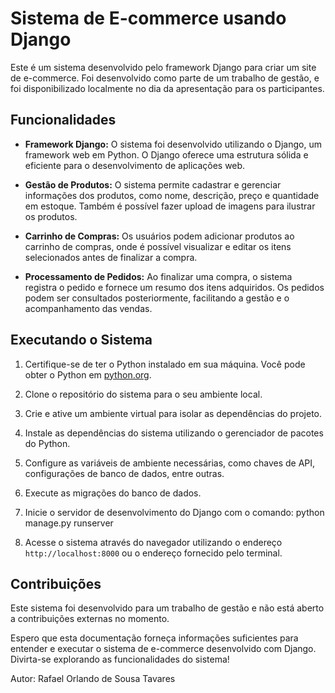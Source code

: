 # Sistema de E-commerce usando Django

Este é um sistema desenvolvido pelo framework Django para criar um site de e-commerce. Foi desenvolvido como parte de um trabalho de gestão, e foi disponibilizado localmente no dia da apresentação para os participantes.

## Funcionalidades

- **Framework Django:** O sistema foi desenvolvido utilizando o Django, um framework web em Python. O Django oferece uma estrutura sólida e eficiente para o desenvolvimento de aplicações web.

- **Gestão de Produtos:** O sistema permite cadastrar e gerenciar informações dos produtos, como nome, descrição, preço e quantidade em estoque. Também é possível fazer upload de imagens para ilustrar os produtos.

- **Carrinho de Compras:** Os usuários podem adicionar produtos ao carrinho de compras, onde é possível visualizar e editar os itens selecionados antes de finalizar a compra.

- **Processamento de Pedidos:** Ao finalizar uma compra, o sistema registra o pedido e fornece um resumo dos itens adquiridos. Os pedidos podem ser consultados posteriormente, facilitando a gestão e o acompanhamento das vendas.

## Executando o Sistema

1. Certifique-se de ter o Python instalado em sua máquina. Você pode obter o Python em [python.org](https://www.python.org).

2. Clone o repositório do sistema para o seu ambiente local.

3. Crie e ative um ambiente virtual para isolar as dependências do projeto.

4. Instale as dependências do sistema utilizando o gerenciador de pacotes do Python.

5. Configure as variáveis de ambiente necessárias, como chaves de API, configurações de banco de dados, entre outras.

6. Execute as migrações do banco de dados.
   
7. Inicie o servidor de desenvolvimento do Django com o comando:
  python manage.py runserver
8. Acesse o sistema através do navegador utilizando o endereço `http://localhost:8000` ou o endereço fornecido pelo terminal.

## Contribuições

Este sistema foi desenvolvido para um trabalho de gestão e não está aberto a contribuições externas no momento.

Espero que esta documentação forneça informações suficientes para entender e executar o sistema de e-commerce desenvolvido com Django. Divirta-se explorando as funcionalidades do sistema!

Autor: Rafael Orlando de Sousa Tavares


